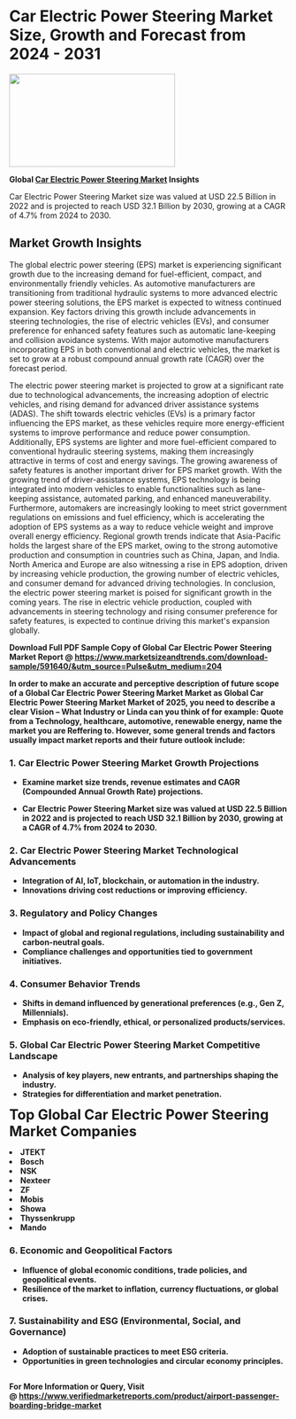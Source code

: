 <H1>Car Electric Power Steering Market Size, Growth and Forecast from 2024 - 2031</H1><img class="aligncenter size-medium wp-image-584254" src="https://thirdeyenews.in/wp-content/uploads/2024/09/Global-Market-Research-300x168.jpeg" alt="" width="300" height="168" /><p><strong>Global&nbsp;<a href="https://www.marketsizeandtrends.com/download-sample/591640/&amp;utm_source=Pulse&amp;utm_medium=204">Car Electric Power Steering Market</a> Insights</strong></p><p>Car Electric Power Steering Market size was valued at USD 22.5 Billion in 2022 and is projected to reach USD 32.1 Billion by 2030, growing at a CAGR of 4.7% from 2024 to 2030.</p><p><h2>Market Growth Insights</h2> <p>The global electric power steering (EPS) market is experiencing significant growth due to the increasing demand for fuel-efficient, compact, and environmentally friendly vehicles. As automotive manufacturers are transitioning from traditional hydraulic systems to more advanced electric power steering solutions, the EPS market is expected to witness continued expansion. Key factors driving this growth include advancements in steering technologies, the rise of electric vehicles (EVs), and consumer preference for enhanced safety features such as automatic lane-keeping and collision avoidance systems. With major automotive manufacturers incorporating EPS in both conventional and electric vehicles, the market is set to grow at a robust compound annual growth rate (CAGR) over the forecast period.</p> <p><strong></strong></p> <p>The electric power steering market is projected to grow at a significant rate due to technological advancements, the increasing adoption of electric vehicles, and rising demand for advanced driver assistance systems (ADAS). The shift towards electric vehicles (EVs) is a primary factor influencing the EPS market, as these vehicles require more energy-efficient systems to improve performance and reduce power consumption. Additionally, EPS systems are lighter and more fuel-efficient compared to conventional hydraulic steering systems, making them increasingly attractive in terms of cost and energy savings. The growing awareness of safety features is another important driver for EPS market growth. With the growing trend of driver-assistance systems, EPS technology is being integrated into modern vehicles to enable functionalities such as lane-keeping assistance, automated parking, and enhanced maneuverability. Furthermore, automakers are increasingly looking to meet strict government regulations on emissions and fuel efficiency, which is accelerating the adoption of EPS systems as a way to reduce vehicle weight and improve overall energy efficiency. Regional growth trends indicate that Asia-Pacific holds the largest share of the EPS market, owing to the strong automotive production and consumption in countries such as China, Japan, and India. North America and Europe are also witnessing a rise in EPS adoption, driven by increasing vehicle production, the growing number of electric vehicles, and consumer demand for advanced driving technologies. In conclusion, the electric power steering market is poised for significant growth in the coming years. The rise in electric vehicle production, coupled with advancements in steering technology and rising consumer preference for safety features, is expected to continue driving this market's expansion globally.</p> <p><strong></p><p><span class=""><strong>Download Full PDF Sample Copy of Global Car Electric Power Steering Market Report</strong> @ <a href="https://www.marketsizeandtrends.com/download-sample/591640/&amp;utm_source=Pulse&amp;utm_medium=204" target="_blank">https://www.marketsizeandtrends.com/download-sample/591640/&amp;utm_source=Pulse&amp;utm_medium=204</a></span></p><p>In order to make an accurate and perceptive description of future scope of a Global&nbsp;Car Electric Power Steering Market Market as Global&nbsp;Car Electric Power Steering Market Market of 2025, you need to describe a clear Vision &ndash; What Industry or Linda can you think of for example: Quote from a Technology, healthcare, automotive, renewable energy, name the market you are Reffering to. However, some general trends and factors usually impact market reports and their future outlook include:</p><h3>1.&nbsp;<strong>Car Electric Power Steering Market Growth Projections</strong></h3><ul><li>Examine market size trends, revenue estimates and CAGR (Compounded Annual Growth Rate) projections.</li><li><p>Car Electric Power Steering Market size was valued at USD 22.5 Billion in 2022 and is projected to reach USD 32.1 Billion by 2030, growing at a CAGR of 4.7% from 2024 to 2030.</p></li></ul><h3>2.&nbsp;<strong>Car Electric Power Steering Market Technological Advancements</strong></h3><ul><li>Integration of AI, IoT, blockchain, or automation in the industry.</li><li>Innovations driving cost reductions or improving efficiency.</li></ul><h3>3.&nbsp;<strong>Regulatory and Policy Changes</strong></h3><ul><li>Impact of global and regional regulations, including sustainability and carbon-neutral goals.</li><li>Compliance challenges and opportunities tied to government initiatives.</li></ul><h3>4.&nbsp;<strong>Consumer Behavior Trends</strong></h3><ul><li>Shifts in demand influenced by generational preferences (e.g., Gen Z, Millennials).</li><li>Emphasis on eco-friendly, ethical, or personalized products/services.</li></ul><h3>5.&nbsp;<strong>Global Car Electric Power Steering Market Competitive Landscape</strong></h3><ul><li>Analysis of key players, new entrants, and partnerships shaping the industry.</li><li>Strategies for differentiation and market penetration.</li></ul><p data-pm-slice="1 1 []"><span style="color: inherit; font-family: inherit; font-size: 25px;">Top Global Car Electric Power Steering Market Companies</span></p><div class="" data-test-id=""><p><li>JTEKT</li><li> Bosch</li><li> NSK</li><li> Nexteer</li><li> ZF</li><li> Mobis</li><li> Showa</li><li> Thyssenkrupp</li><li> Mando</li></p></div><h3>6.&nbsp;<strong>Economic and Geopolitical Factors</strong></h3><ul><li>Influence of global economic conditions, trade policies, and geopolitical events.</li><li>Resilience of the market to inflation, currency fluctuations, or global crises.</li></ul><h3>7.&nbsp;<strong>Sustainability and ESG (Environmental, Social, and Governance)</strong></h3><ul><li>Adoption of sustainable practices to meet ESG criteria.</li><li>Opportunities in green technologies and circular economy principles.</li></ul><h2><strong style="font-size: 14px;">For More Information or Query, Visit @&nbsp;</strong><a style="background-color: #ffffff; font-size: 14px;" href="https://www.marketsizeandtrends.com/report/car-electric-power-steering-market/" target="_blank">https://www.verifiedmarketreports.com/product/airport-passenger-boarding-bridge-market</a></h2>
